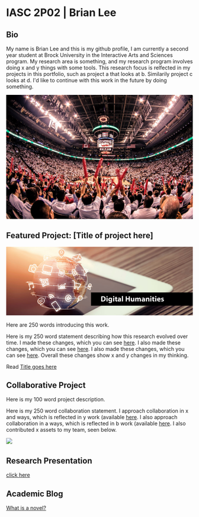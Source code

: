 # IASC 2P02 | Brian Lee

## Bio

My name is Brian Lee and this is my github profile, I am currently a second year student at Brock University in the Interactive Arts and Sciences program. My research area is something, and my research program involves doing x and y things with some tools. This research focus is relfected in my projects in this portfolio, such as project a that looks at b. Similarily project c looks at d. I'd like to continue with this work in the future by doing something.

![](images/raptors.jpg)

## Featured Project: [Title of project here]

![](images/featured.jpg)

Here are 250 words introducing this work.

Here is my 250 word statement describing how this research evolved over time. I made these changes, which you can see [here](https://github.com/brianlee1996/IASC-2P02/commit/6d9f00c4cdef0ecdd53af5c75821c182891408b8#diff-e95c7dc8eefee7d0e25121cd7f0007ae). I also made these changes, which you can see [here](https://github.com/brianlee1996/IASC-2P02/commit/f8b963eaa2c92139ca1e583040819d9e19316c31#diff-e95c7dc8eefee7d0e25121cd7f0007ae). I also made these changes, which you can see [here](https://github.com/brianlee1996/IASC-2P02/commit/588f461da65d89961adcd6aee52e45160d2adfb2#diff-e95c7dc8eefee7d0e25121cd7f0007ae). Overall these changes show x and y changes in my thinking.

Read [Title goes here](readme)

## Collaborative Project

Here is my 100 word project description.

Here is my 250 word collaboration statement. I approach collaboration in x and ways, which is reflected in y work (available [here](https://github.com/IascAtBrock/IASC-2P02-TeamPresentations/commit/e9400195485e63762274d8858f496e748e3c01d8#diff-263c9d16322b91363cd286714e70dc9f). I also approach collaboration in a ways, which is reflected in b work (available [here](). I also contributed x assets to my team, seen below.

![](images/.jpg)

## Research Presentation

 [click here](https://brianlee1996.github.io/IASC-2P02/reveal/index.html)

## Academic Blog

 [What is a novel?](blog)
